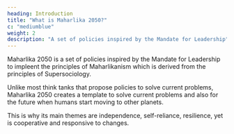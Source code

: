 ```yaml
---
heading: Introduction
title: "What is Maharlika 2050?"
c: "mediumblue"
weight: 2
description: "A set of policies inspired by the Mandate for Leadership"
---
```



Maharlika 2050 is a set of policies inspired by the Mandate for Leadership to impleent the principles of Maharlikanism which is derived from the principles of Supersociology.

Unlike most think tanks that propose policies to solve current problems, Maharlika 2050 creates a template to solve current problems and also for the future when humans start moving to other planets.

This is why its main themes are independence, self-reliance, resilience, yet is cooperative and responsive to changes.

